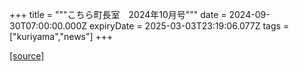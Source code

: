 +++
title = """こちら町長室　2024年10月号"""
date = 2024-09-30T07:00:00.000Z
expiryDate = 2025-03-03T23:19:06.077Z
tags = ["kuriyama","news"]
+++


[[source]](https://www.town.kuriyama.hokkaido.jp/site/mayor/28931.html)

